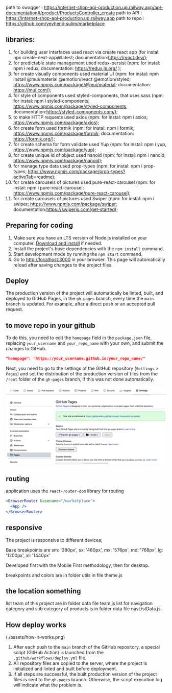 path to swagger :
https://internet-shop-api-production.up.railway.app/api-documentation#/product/ProductsController_create
path to API : https://internet-shop-api-production.up.railway.app path to repo :
https://github.com/yevhenii-sulim/marketplace

## libraries:

1. for building user interfaces used react via create react app (for instal: npx
   create-next-app@latest; documentation:https://react.dev/);
2. for predictable state management used redux-persist (npm: for instal: npm i
   redux; documentation: https://redux.js.org/ );
3. for create visually components used material UI (npm: for instal: npm install
   @mui/material @emotion/react @emotion/styled;
   https://www.npmjs.com/package/@mui/material; documentation:
   https://mui.com/);
4. for style of components used styled-components, that uses sass (npm: for
   instal: npm i styled-components;
   https://www.npmjs.com/package/styled-components;
   documentation:https://styled-components.com/);
5. to make HTTP requests used axios (npm: for instal: npm i axios;
   https://www.npmjs.com/package/axios);
6. for create form used formik (npm: for instal: npm i formik,
   https://www.npmjs.com/package/formik; documentation: https://formik.org/);
7. for create schema for form validate used Yup (npm: for instal: npm i yup,
   https://www.npmjs.com/package/yup);
8. for create unique id of object used nanoid (npm: for instal: npm i nanoid;
   https://www.npmjs.com/package/nanoid);
9. for menage type data used prop-types (npm: for instal: npm i prop-types;
   https://www.npmjs.com/package/prop-types?activeTab=readme);
10. for create carousels of pictures used pure-react-carousel (npm: for instal:
    npm i pure-react-carousel;
    https://www.npmjs.com/package/pure-react-carousel);
11. for create carousels of pictures used Swiper (npm: for instal: npm i swiper;
    https://www.npmjs.com/package/swiper;
    documentation:https://swiperjs.com/get-started);

## Preparing for coding

1. Make sure you have an LTS version of Node.js installed on your computer.
   [Download and install](https://nodejs.org/en/) if needed.
2. Install the project's base dependencies with the `npm install` command.
3. Start development mode by running the `npm start` command.
4. Go to [http://localhost:3000](http://localhost:3000) in your browser. This
   page will automatically reload after saving changes to the project files.

## Deploy

The production version of the project will automatically be linted, built, and
deployed to GitHub Pages, in the `gh-pages` branch, every time the `main` branch
is updated. For example, after a direct push or an accepted pull request.

## to move repo in your github

To do this, you need to edit the `homepage` field in the `package.json` file,
replacing `your_username` and `your_repo_name` with your own, and submit the
changes to GitHub.

```json
"homepage": "https://your_username.github.io/your_repo_name/"
```

Next, you need to go to the settings of the GitHub repository (`Settings` >
`Pages`) and set the distribution of the production version of files from the
`/root` folder of the `gh-pages` branch, if this was not done automatically.

![GitHub Pages settings](./assets/repo-settings.png)

## routing

application uses the `react-router-dom` library for routing

```jsx
<BrowserRouter basename="/marketplace">
  <App />
</BrowserRouter>
```

## responsive

The project is responsive to different devices;

Base breakpoints are sm: '380px', sx: '480px', mx: '576px', md: '768px', lg:
'1200px', xl: '1440px'

Developed first with the Mobile First methodology, then for desktop.

breakpoints and colors are in folder utils in file theme.js

## the location something

list team of this project are in folder data file team.js list for navigation
category and sub category of products is in folder data file navListData.js

## How deploy works

(./assets/how-it-works.png)

1. After each push to the `main` branch of the GitHub repository, a special
   script (GitHub Action) is launched from the `.github/workflows/deploy.yml`
   file.
2. All repository files are copied to the server, where the project is
   initialized and linted and built before deployment.
3. If all steps are successful, the built production version of the project
   files is sent to the `gh-pages` branch. Otherwise, the script execution log
   will indicate what the problem is.
